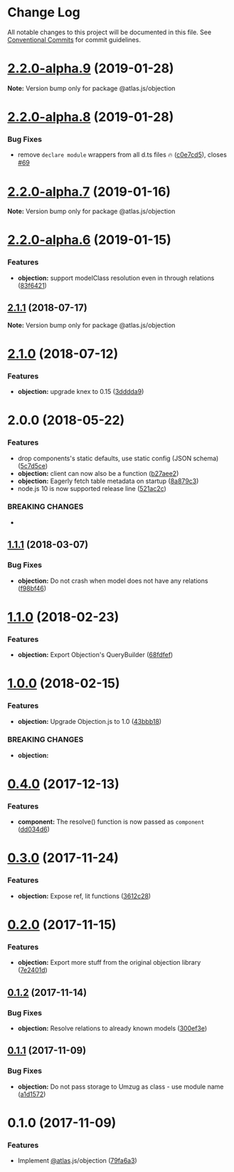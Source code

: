 # Change Log

All notable changes to this project will be documented in this file.
See [Conventional Commits](https://conventionalcommits.org) for commit guidelines.

# [2.2.0-alpha.9](https://github.com/strvcom/atlas.js/compare/@atlas.js/objection@2.2.0-alpha.8...@atlas.js/objection@2.2.0-alpha.9) (2019-01-28)

**Note:** Version bump only for package @atlas.js/objection





# [2.2.0-alpha.8](https://github.com/strvcom/atlas.js/compare/@atlas.js/objection@2.2.0-alpha.7...@atlas.js/objection@2.2.0-alpha.8) (2019-01-28)


### Bug Fixes

* remove `declare module` wrappers from all d.ts files 🔥 ([c0e7cd5](https://github.com/strvcom/atlas.js/commit/c0e7cd5)), closes [#69](https://github.com/strvcom/atlas.js/issues/69)





# [2.2.0-alpha.7](https://github.com/strvcom/atlas.js/compare/@atlas.js/objection@2.2.0-alpha.6...@atlas.js/objection@2.2.0-alpha.7) (2019-01-16)

**Note:** Version bump only for package @atlas.js/objection





# [2.2.0-alpha.6](https://github.com/strvcom/atlas.js/compare/@atlas.js/objection@2.2.0-alpha.5...@atlas.js/objection@2.2.0-alpha.6) (2019-01-15)


### Features

* **objection:** support modelClass resolution even in through relations ([83f6421](https://github.com/strvcom/atlas.js/commit/83f6421))





<a name="2.1.1"></a>
## [2.1.1](https://github.com/strvcom/atlas.js/compare/@atlas.js/objection@2.1.0...@atlas.js/objection@2.1.1) (2018-07-17)




**Note:** Version bump only for package @atlas.js/objection

<a name="2.1.0"></a>
# [2.1.0](https://github.com/strvcom/atlas.js/compare/@atlas.js/objection@2.0.0...@atlas.js/objection@2.1.0) (2018-07-12)


### Features

* **objection:** upgrade knex to 0.15 ([3dddda9](https://github.com/strvcom/atlas.js/commit/3dddda9))




<a name="2.0.0"></a>
# 2.0.0 (2018-05-22)


### Features

* drop components's static defaults, use static config (JSON schema) ([5c7d5ce](https://github.com/strvcom/atlas.js/commit/5c7d5ce))
* **objection:** client can now also be a function ([b27aee2](https://github.com/strvcom/atlas.js/commit/b27aee2))
* **objection:** Eagerly fetch table metadata on startup ([8a879c3](https://github.com/strvcom/atlas.js/commit/8a879c3))
* node.js 10 is now supported release line ([521ac2c](https://github.com/strvcom/atlas.js/commit/521ac2c))


### BREAKING CHANGES

* 




<a name="1.1.1"></a>
## [1.1.1](https://github.com/strvcom/atlas.js/compare/@atlas.js/objection@1.1.0...@atlas.js/objection@1.1.1) (2018-03-07)


### Bug Fixes

* **objection:** Do not crash when model does not have any relations ([f98bf46](https://github.com/strvcom/atlas.js/commit/f98bf46))




<a name="1.1.0"></a>
# [1.1.0](https://github.com/strvcom/atlas.js/compare/@atlas.js/objection@1.0.0...@atlas.js/objection@1.1.0) (2018-02-23)


### Features

* **objection:** Export Objection's QueryBuilder ([68fdfef](https://github.com/strvcom/atlas.js/commit/68fdfef))




<a name="1.0.0"></a>
# [1.0.0](https://github.com/strvcom/atlas.js/compare/@atlas.js/objection@0.4.0...@atlas.js/objection@1.0.0) (2018-02-15)


### Features

* **objection:** Upgrade Objection.js to 1.0 ([43bbb18](https://github.com/strvcom/atlas.js/commit/43bbb18))


### BREAKING CHANGES

* **objection:** 




<a name="0.4.0"></a>
# [0.4.0](https://github.com/strvcom/atlas.js/compare/@atlas.js/objection@0.3.1...@atlas.js/objection@0.4.0) (2017-12-13)


### Features

* **component:** The resolve() function is now passed as `component` ([dd034d6](https://github.com/strvcom/atlas.js/commit/dd034d6))




<a name="0.3.0"></a>
# [0.3.0](https://github.com/strvcom/atlas.js/compare/@atlas.js/objection@0.2.0...@atlas.js/objection@0.3.0) (2017-11-24)


### Features

* **objection:** Expose ref, lit functions ([3612c28](https://github.com/strvcom/atlas.js/commit/3612c28))




<a name="0.2.0"></a>
# [0.2.0](https://github.com/strvcom/atlas.js/compare/@atlas.js/objection@0.1.2...@atlas.js/objection@0.2.0) (2017-11-15)


### Features

* **objection:** Export more stuff from the original objection library ([7e2401d](https://github.com/strvcom/atlas.js/commit/7e2401d))




<a name="0.1.2"></a>
## [0.1.2](https://github.com/strvcom/atlas.js/compare/@atlas.js/objection@0.1.1...@atlas.js/objection@0.1.2) (2017-11-14)


### Bug Fixes

* **objection:** Resolve relations to already known models ([300ef3e](https://github.com/strvcom/atlas.js/commit/300ef3e))




<a name="0.1.1"></a>
## [0.1.1](https://github.com/strvcom/atlas.js/compare/@atlas.js/objection@0.1.0...@atlas.js/objection@0.1.1) (2017-11-09)


### Bug Fixes

* **objection:** Do not pass storage to Umzug as class - use module name ([a1d1572](https://github.com/strvcom/atlas.js/commit/a1d1572))




<a name="0.1.0"></a>
# 0.1.0 (2017-11-09)


### Features

* Implement [@atlas](https://github.com/atlas).js/objection ([79fa6a3](https://github.com/strvcom/atlas.js/commit/79fa6a3))
